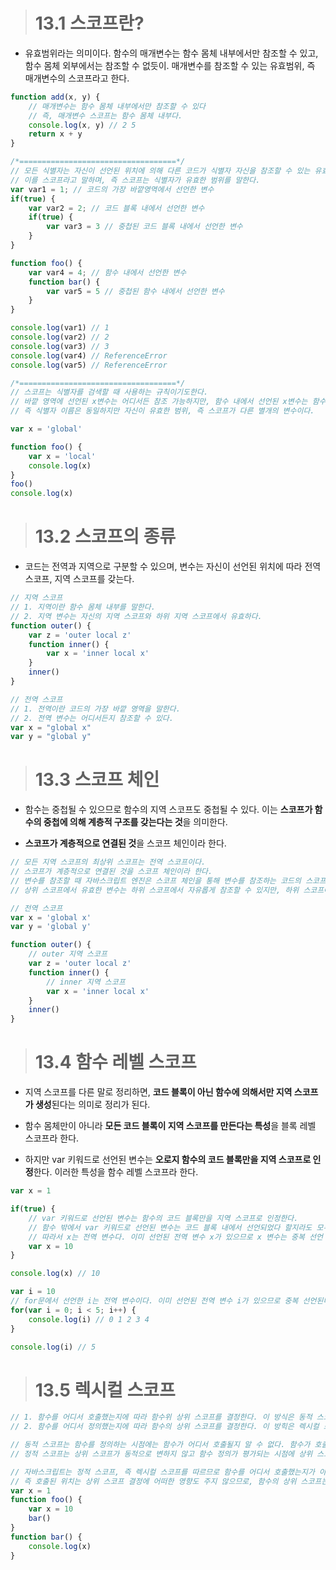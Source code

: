 > # 13.1 스코프란?

- 유효범위라는 의미이다. 함수의 매개변수는 함수 몸체 내부에서만 참조할 수 있고, 함수 몸체 외부에서는 참조할 수 없듯이. 매개변수를 참조할 수 있는 유효범위, 즉 매개변수의 스코프라고 한다.

```javascript
function add(x, y) {
    // 매개변수는 함수 몸체 내부에서만 참조할 수 있다
    // 즉, 매개변수 스코프는 함수 몸체 내부다.
    console.log(x, y) // 2 5
    return x + y
}

/*===================================*/
// 모든 식별자는 자신이 선언된 위치에 의해 다른 코드가 식별자 자신을 참조할 수 있는 유효 범위가 결정된다.
// 이를 스코프라고 말하며, 즉 스코프는 식별자가 유효한 범위를 말한다.
var var1 = 1; // 코드의 가장 바깥영역에서 선언한 변수
if(true) {
    var var2 = 2; // 코드 블록 내에서 선언한 변수
    if(true) {
        var var3 = 3 // 중첩된 코드 블록 내에서 선언한 변수
    }
}

function foo() {
    var var4 = 4; // 함수 내에서 선언한 변수
    function bar() {
        var var5 = 5 // 중첩된 함수 내에서 선언한 변수
    }
}

console.log(var1) // 1
console.log(var2) // 2
console.log(var3) // 3
console.log(var4) // ReferenceError
console.log(var5) // ReferenceError

/*===================================*/
// 스코프는 식별자를 검색할 때 사용하는 규칙이기도한다.
// 바깥 영역에 선언된 x변수는 어디서든 참조 가능하지만, 함수 내에서 선언된 x변수는 함수 내부에서만 참조 가능하다.
// 즉 식별자 이름은 동일하지만 자신이 유효한 범위, 즉 스코프가 다른 별개의 변수이다.

var x = 'global'

function foo() {
    var x = 'local'
    console.log(x)
}
foo()
console.log(x)
```

> # 13.2 스코프의 종류

- 코드는 전역과 지역으로 구분할 수 있으며, 변수는 자신이 선언된 위치에 따라 전역 스코프, 지역 스코프를 갖는다.

```javascript
// 지역 스코프
// 1. 지역이란 함수 몸체 내부를 말한다.
// 2. 지역 변수는 자신의 지역 스코프와 하위 지역 스코프에서 유효하다.
function outer() {
    var z = 'outer local z'
    function inner() {
        var x = 'inner local x'
    }
    inner()
}

// 전역 스코프
// 1. 전역이란 코드의 가장 바깥 영역을 말한다.
// 2. 전역 변수는 어디서든지 참조할 수 있다.
var x = "global x"
var y = "global y"
```

> # 13.3 스코프 체인

- 함수는 중첩될 수 있으므로 함수의 지역 스코프도 중첩될 수 있다. 이는 **스코프가 함수의 중첩에 의해 계층적 구조를 갖는다는 것**을 의미한다.

- **스코프가 계층적으로 연결된 것**을 스코프 체인이라 한다.

```javascript
// 모든 지역 스코프의 최상위 스코프는 전역 스코프이다.
// 스코프가 계층적으로 연결된 것을 스코프 체인이라 한다.
// 변수를 참조할 때 자바스크립트 엔진은 스코프 체인을 통해 변수를 참조하는 코드의 스코프에서 시작하여 상위 스코프 방향으로 이동하며 선언된 변수를 검색한다.
// 상위 스코프에서 유효한 변수는 하위 스코프에서 자유롭게 참조할 수 있지만, 하위 스코프에서 유효한 변수를 상위 스코프에서 참조할 수 없다. 함수도 마찬가지이다

// 전역 스코프
var x = 'global x'
var y = 'global y'

function outer() {
    // outer 지역 스코프
    var z = 'outer local z'
    function inner() {
        // inner 지역 스코프
        var x = 'inner local x'
    }
    inner()
}
```

> # 13.4 함수 레벨 스코프

- 지역 스코프를 다른 말로 정리하면, **코드 블록이 아닌 함수에 의해서만 지역 스코프가 생성**된다는 의미로 정리가 된다.

- 함수 몸체만이 아니라 **모든 코드 블록이 지역 스코프를 만든다는 특성**을 블록 레벨 스코프라 한다.

- 하지만 var 키워드로 선언된 변수는 **오로지 함수의 코드 블록만을 지역 스코프로 인정**한다. 이러한 특성을 함수 레벨 스코프라 한다.

```javascript
var x = 1

if(true) {
    // var 키워드로 선언된 변수는 함수의 코드 블록만을 지역 스코프로 인정한다.
    // 함수 밖에서 var 키워드로 선언된 변수는 코드 블록 내에서 선언되었다 할지라도 모두 전역 변수다.
    // 따라서 x는 전역 변수다. 이미 선언된 전역 변수 x가 있으므로 x 변수는 중복 선언
    var x = 10
}

console.log(x) // 10

var i = 10
// for문에서 선언한 i는 전역 변수이다. 이미 선언된 전역 변수 i가 있으므로 중복 선언된다.
for(var i = 0; i < 5; i++) {
    console.log(i) // 0 1 2 3 4
}

console.log(i) // 5
```

> # 13.5 렉시컬 스코프

```javascript
// 1. 함수를 어디서 호출했는지에 따라 함수위 상위 스코프를 결정한다. 이 방식은 동적 스코프라한다.
// 2. 함수를 어디서 정의했는지에 따라 함수의 상위 스코프를 결정한다. 이 방힉은 렉시컬 스코프 또는 정적 스코프라 한다.

// 동적 스코프는 함수를 정의하는 시점에는 함수가 어디서 호출될지 알 수 없다. 함수가 호출되는 시점에 동적으로 상위 스코프를 결정해야 하기 때문에 동적 스코프라 부른다.
// 정적 스코프는 상위 스코프가 동적으로 변하지 않고 함수 정의가 평가되는 시점에 상위 스코프가 정적으로 결정되기 때문에 정적 스코프라 부른다.

// 자바스크립트는 정적 스코프, 즉 렉시컬 스코프를 따르므로 함수를 어디서 호출했는지가 아니라 함수를 어디서 정의했는지에 따라 상위 스코프를 결정한다.
// 즉 호출된 위치는 상위 스코프 결정에 어떠한 영향도 주지 않으므로, 함수의 상위 스코프는 언제나 자신이 정의된 스코프다.
var x = 1
function foo() {
    var x = 10
    bar()
}
function bar() {
    console.log(x)
}
```